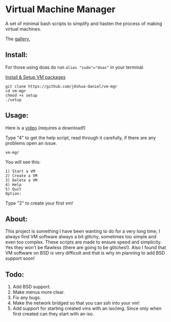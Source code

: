 # Virtual Machine Manager
A set of minimal bash scripts to simplify and hasten the process of making virtual machines. 

The [gallery.](https://github.com/j0shua-daniel/vm-mgr/blob/main/gallery.md)

## Install:

For those using doas do run `alias "sudo"="doas"` in your terminal. 

[Install & Setup VM packages](https://github.com/j0shua-daniel/vm-mgr/wiki)

```
git clone https://github.com/j0shua-daniel/vm-mgr
cd vm-mgr
chmod +x setup
./setup
```

## Usage:
Here is a [video](https://github.com/j0shua-daniel/images/blob/main/2024-12-28%2008-37-41.mp4) (requires a download!)

Type "4" to get the help script, read through it carefully, if there are any problems open an issue.

```
vm-mgr
```
You will see this: 
```
1) Start a VM
2) Create a VM
3) Delete a VM
4) Help
5) Quit
Option:
```
Type "2" to create your first vm!

## About:
This project is something I have been wanting to do for a very long time, I always find VM software always a bit glitchy, sometimes too simple and even too complex. These scripts are made to ensure speed and simplicity. Yes they won't be flawless (there are going to be glitches!). Also I found that VM software on BSD is very difficult and that is why im planning to add BSD support soon! 

## Todo:
1. Add BSD support.
2. Make menus more clear.
3. Fix any bugs.
4. Make the network bridged so that you can ssh into your vm!
5. Add support for starting created vms with an iso/img. Since only when first created can they start with an iso.
